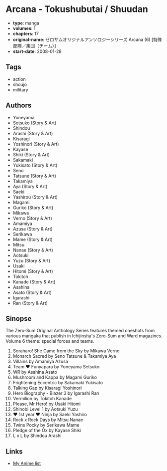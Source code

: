# Arcana - Tokushubutai / Shuudan

-   **type**: manga
-   **volumes**: 1
-   **chapters**: 17
-   **original-name**: ゼロサムオリジナルアンソロジーシリーズ Arcana (6) [特殊部隊／集団（チーム）]
-   **start-date**: 2008-01-28

## Tags

-   action
-   shoujo
-   military

## Authors

-   Yoneyama
-   Setsuko (Story & Art)
-   Shindou
-   Arashi (Story & Art)
-   Kisaragi
-   Yoshinori (Story & Art)
-   Kayase
-   Shiki (Story & Art)
-   Sakamaki
-   Yukisato (Story & Art)
-   Seno
-   Tatsune (Story & Art)
-   Takamiya
-   Aya (Story & Art)
-   Saeki
-   Yashirou (Story & Art)
-   Magami
-   Guriko (Story & Art)
-   Mikawa
-   Verno (Story & Art)
-   Amamiya
-   Azusa (Story & Art)
-   Serikawa
-   Mame (Story & Art)
-   Mitsu
-   Nanae (Story & Art)
-   Aotsuki
-   Yuzu (Story & Art)
-   Usaki
-   Hitomi (Story & Art)
-   Tokitoh
-   Kanade (Story & Art)
-   Asahina
-   Asato (Story & Art)
-   Igarashi
-   Ran (Story & Art)

## Sinopse

The Zero-Sum Original Anthology Series features themed oneshots from various mangaka that publish in Ichijinsha's Zero-Sum and Ward magazines. Volume 6 theme: special forces and teams.

1. Soraharo! She Came from the Sky by Mikawa Verno
2. Monarch Sacred by Seno Tatsune & Takamiya Aya
3. Villains by Amamiya Azusa
4. Team ♥ Funyapara by Yoneyama Setsuko
5. WR by Asahina Asato
6. Mushroom and Kappa by Magami Guriko
7. Frightening Eccentric by Sakamaki Yukisato
8. Talking Gap by Kisaragi Yoshinori
9. Hero Biography - Blazer 3 by Igarashi Ran
10. Vermilion by Tokitoh Kanade
11. Please, Mr Hero! by Usaki Hitomi
12. Shinobi Level 1 by Aotsuki Yuzu
13. ♥ 1st year ♥ Ninja by Saeki Yashiro
14. Rock x Rock Days by Mitsu Nanae
15. Twins Pocky by Serikawa Mame
16. Pledge of the Ox by Kayase Shiki
17. L x L by Shindou Arashi

## Links

-   [My Anime list](https://myanimelist.net/manga/23362/Arcana_-_Tokushubutai___Shuudan)
